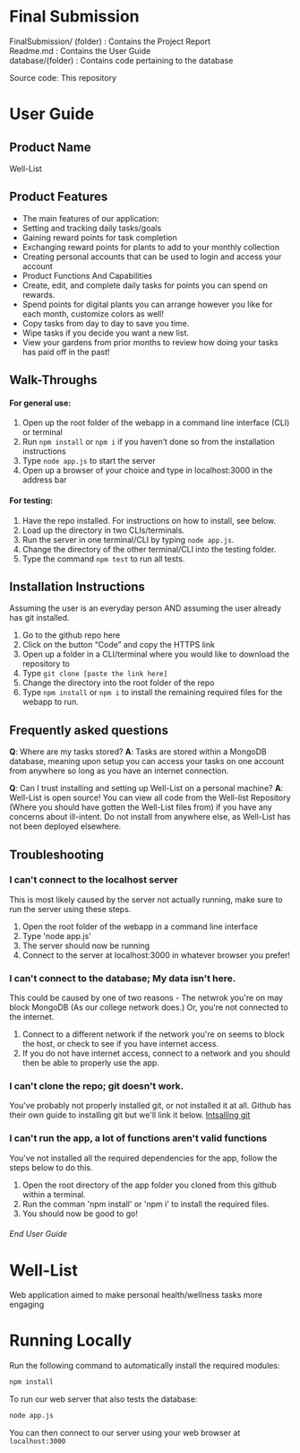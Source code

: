 # Final Submission
FinalSubmission/ (folder) : Contains the Project Report  
Readme.md : Contains the User Guide  
database/(folder) : Contains code pertaining to the database  
  
Source code:
This repository

# User Guide

## Product Name
Well-List

## Product Features
- The main features of our application:
- Setting and tracking daily tasks/goals
- Gaining reward points for task completion
- Exchanging reward points for plants to add to your monthly collection
- Creating personal accounts that can be used to login and access your account
- Product Functions And Capabilities
- Create, edit, and complete daily tasks for points you can spend on rewards.
- Spend points for digital plants you can arrange however you like for each month, customize colors as well!
- Copy tasks from day to day to save you time.
- Wipe tasks if you decide you want a new list.
- View your gardens from prior months to review how doing your tasks has paid off in the past!

## Walk-Throughs
#### For general use:
1. Open up the root folder of the webapp in a command line interface (CLI) or terminal
1. Run `npm install` or `npm i` if you haven’t done so from the installation instructions
1. Type `node app.js` to start the server
1. Open up a browser of your choice and type in localhost:3000 in the address bar

#### For testing:
1. Have the repo installed. For instructions on how to install, see below.
1. Load up the directory in two CLIs/terminals.
1. Run the server in one terminal/CLI by typing `node app.js`.
1. Change the directory of the other terminal/CLI into the testing folder.
1. Type the command `npm test` to run all tests.

## Installation Instructions
Assuming the user is an everyday person AND assuming the user already has git installed.
1. Go to the github repo here
1. Click on the button “Code” and copy the HTTPS link
1. Open up a folder in a CLI/terminal where you would like to download the repository to
1. Type `git clone [paste the link here]`
1. Change the directory into the root folder of the repo
1. Type `npm install` or `npm i` to install the remaining required files for the webapp to run.

## Frequently asked questions
**Q**: Where are my tasks stored?
**A**: Tasks are stored within a MongoDB database, meaning upon setup you can access your tasks on one account from anywhere so long as you have an internet connection.

**Q**: Can I trust installing and setting up Well-List on a personal machine?
**A**: Well-List is open source! You can view all code from the Well-list Repository (Where you should have gotten the Well-List files from) if you have any concerns about ill-intent. Do not install from anywhere else, as Well-List has not been deployed elsewhere.

## Troubleshooting

### I can't connect to the localhost server
This is most likely caused by the server not actually running, make sure to run the server using these steps.
1. Open the root folder of the webapp in a command line interface
1. Type 'node app.js'
1. The server should now be running
1. Connect to the server at localhost:3000 in whatever browser you prefer!

### I can't connect to the database; My data isn't here.
This could be caused by one of two reasons - The netwrok you're on may block MongoDB (As our college network does.) Or, you're not connected to the internet.
1. Connect to a different network if the network you're on seems to block the host, or check to see if you have internet access.
1. If you do not have internet access, connect to a network and you should then be able to properly use the app.

### I can't clone the repo; git doesn't work.
You've probably not properly installed git, or not installed it at all. Github has their own guide to installing git but we'll link it below.
[Intsalling git](https://github.com/git-guides/install-git)

### I can't run the app, a lot of functions aren't valid functions
You've not installed all the required dependencies for the app, follow the steps below to do this.
1. Open the root directory of the app folder you cloned from this github within a terminal.
2. Run the comman 'npm install' or 'npm i' to install the required files.
3. You should now be good to go!

###### End User Guide


# Well-List
Web application aimed to make personal health/wellness tasks more engaging

# Running Locally

Run the following command to automatically install the required modules:
```sh
npm install
```

To run our web server that also tests the database:
```sh
node app.js
```

You can then connect to our server using your web browser at `localhost:3000`
